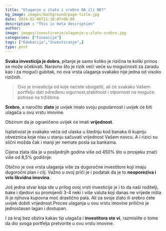 ```yaml
---
title: "Ulaganje u zlato i srebro DA ili NE?"
bg_image: images/background/page-title.jpg
date: 2024-02-06T11:10:07+06:00
description : "This is meta description"
author:
image: images/investiranje/ulaganje-u-zlato-srebro.jpg
categories: ["Financije"]
tags: ["Edukacija","Investiranje",]
type: post
---
```

**Svaka investicija je dobra**, pitanje je samo koliko je rizična te koliki prinos se može očekivati. Naravno što je rizik veći veće su mogućnosti za zaradu kao i za mogući gubitak, no ova vrsta ulaganja svakako nije jedna od visoko rizičnih.

>Ovo je investicija od koje nećete obogatiti, ali će svakako Vašem portfelju dati određenu sigurnost,stabilnost i otpornost na moguće potrese na tržištima.

**Srebro**, a naročito **zlato** je uvijek imalo svoju popularnost i uvijek će biti ulagača u ovu vrstu imovine.

Obzirom da je ograničeno uvijek će imati **vrijednost**.

Isplativost je svakako veća od ulaska u štednju kod banaka ili kupnju obveznica koje nisu u stanju sačuvati vrijednost Vašem novcu. A i rizici su slični možda čak i manji jer nemate posla sa bankama.

Cijena zlata išla je u posljednjih godina više od 450% što u prosjeku znači više od 8,5% godišnje.

Obično je ova vrsta ulaganja više za dugoročne investitore koji imaju dugoročni plan i cilj. Važno u ovoj priči je i podatak da je to **neoporeziva i vrlo likvidna imovina**.

Još jedna stvar koja ide u prilog ovoj vrsti investicije je i to da naši roditelji, bake i djedovi su promijenili 3-4 neki i više valuta koji danas ne vrijede ništa ili je njihova kupovna moć drastično pala. Ali za svoje zlato ili srebro ćete uvijek dobiti vrijednost.Proces ulaganja u ovu vrstu imovine prilično je jednostavan lagan i dostupan.

I za kraj bez obzira kakav tip ulagača i **investitora ste vi**, razmislite o tome da dio svoga portfelja pretvorite u ovu vrstu imovine.

